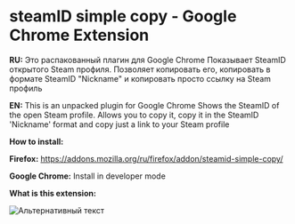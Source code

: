 # steamID simple copy - Google Chrome Extension


**RU:**
Это распакованный плагин для Google Chrome
Показывает SteamID открытого Steam профиля. Позволяет копировать его, копировать в формате SteamID "Nickname" и копировать просто ссылку на Steam профиль

**EN:**
This is an unpacked plugin for Google Chrome
Shows the SteamID of the open Steam profile. Allows you to copy it, copy it in the SteamID 'Nickname' format and copy just a link to your Steam profile

**How to install:**

**Firefox:** https://addons.mozilla.org/ru/firefox/addon/steamid-simple-copy/

**Google Chrome:** Install in developer mode

**What is this extension:**

![Альтернативный текст](https://i.imgur.com/bauLCna.gif "gif guide")


